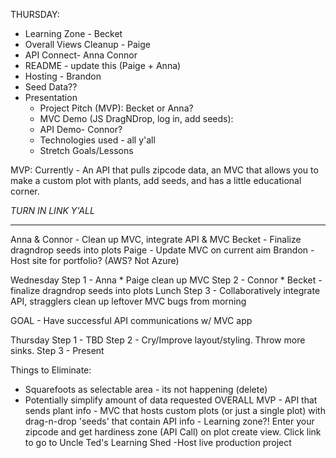 THURSDAY:

- Learning Zone - Becket
- Overall Views Cleanup - Paige
- API Connect- Anna Connor 
- README - update this (Paige + Anna) 
- Hosting - Brandon
- Seed Data??
- Presentation
  - Project Pitch (MVP): Becket or Anna?
  - MVC Demo (JS DragNDrop, log in, add seeds): 
  - API Demo- Connor?
  - Technologies used - all y'all 
  - Stretch Goals/Lessons



MVP: Currently - An API that pulls zipcode data, an MVC that allows you to make a custom plot with plants, add seeds, and has a little educational corner. 

*TURN IN LINK Y'ALL*

--------------------------------------------------
<!-- links for drag n drop:
https://htmldom.dev/drag-and-drop-element-in-a-list/
https://htmldom.dev/drag-and-drop-table-column/
https://htmldom.dev/drag-and-drop-table-row/ -->


<!-- Plan - Create successful drag and drop interface for plants in plot -->


Anna & Connor - Clean up MVC, integrate API & MVC
Becket - Finalize dragndrop seeds into plots
Paige - Update MVC on current aim
Brandon - Host site for portfolio? (AWS? Not Azure)

Wednesday
Step 1 - Anna * Paige clean up MVC
Step 2 - Connor * Becket - finalize dragndrop seeds into plots
Lunch
Step 3 - Collaboratively integrate API, stragglers clean up leftover MVC bugs from morning

GOAL - Have successful API communications w/ MVC app


Thursday
Step 1 - TBD
Step 2 - Cry/Improve layout/styling. Throw more sinks.
Step 3 - Present


Things to Eliminate:
 - Squarefoots as selectable area - its not happening (delete)
 - Potentially simplify amount of data requested
OVERALL MVP - API that sends plant info - MVC that hosts custom plots (or just a single plot) with drag-n-drop 'seeds' that contain API info - Learning zone?! Enter your zipcode and get hardiness zone (API Call) on plot create view. Click link to go to Uncle Ted's Learning Shed
-Host live production project